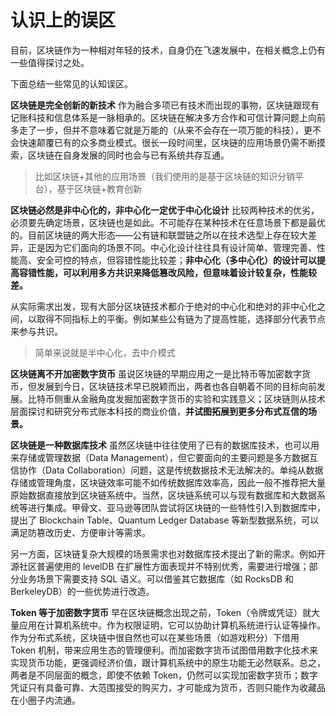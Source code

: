 # 认识上的误区

目前，区块链作为一种相对年轻的技术，自身仍在飞速发展中，在相关概念上仍有一些值得探讨之处。

下面总结一些常见的认知误区。

**区块链是完全创新的新技术** 作为融合多项已有技术而出现的事物，区块链跟现有记账科技和信息体系是一脉相承的。区块链在解决多方合作和可信计算问题上向前多走了一步，但并不意味着它就是万能的（从来不会存在一项万能的科技），更不会快速颠覆已有的众多商业模式。很长一段时间里，区块链的应用场景仍需不断摸索，区块链在自身发展的同时也会与已有系统共存互通。

> 比如区块链+其他的应用场景（我们使用的是基于区块链的知识分销平台），基于区块链+教育创新

**区块链必然是非中心化的，非中心化一定优于中心化设计** 比较两种技术的优劣，必须要先确定场景，区块链也是如此。不可能存在某种技术在任意场景下都是最优的。目前区块链的两大形态——公有链和联盟链之所以在技术选型上存在较大差异，正是因为它们面向的场景不同。中心化设计往往具有设计简单、管理完善、性能高、安全可控的特点，但容错性能比较差；**非中心化（多中心化）的设计可以提高容错性能，可以利用多方共识来降低篡改风险，但意味着设计较复杂，性能较差。**

从实际需求出发，现有大部分区块链技术都介于绝对的中心化和绝对的非中心化之间，以取得不同指标上的平衡。例如某些公有链为了提高性能，选择部分代表节点来参与共识。

> 简单来说就是半中心化，去中介模式

**区块链离不开加密数字货币** 虽说区块链的早期应用之一是比特币等加密数字货币，但发展到今日，区块链技术早已脱颖而出，两者也各自朝着不同的目标向前发展。比特币侧重从金融角度发掘加密数字货币的实验和实践意义；区块链则从技术层面探讨和研究分布式账本科技的商业价值，**并试图拓展到更多分布式互信的场景。**

**区块链是一种数据库技术** 虽然区块链中往往使用了已有的数据库技术，也可以用来存储或管理数据（Data Management），但它要面向的主要问题是多方数据互信协作（Data Collaboration）问题，这是传统数据技术无法解决的。单纯从数据存储或管理角度，区块链效率可能不如传统数据库效率高，因此一般不推荐把大量原始数据直接放到区块链系统中。当然，区块链系统可以与现有数据库和大数据系统等进行集成。甲骨文、亚马逊等团队尝试将区块链的一些特性引入到数据库中，提出了 Blockchain Table、Quantum Ledger Database 等新型数据系统，可以满足防篡改历史、方便审计等需求。

另一方面，区块链复杂大规模的场景需求也对数据库技术提出了新的需求。例如开源社区普遍使用的 levelDB 在扩展性方面表现并不特别优秀，需要进行增强；部分业务场景下需要支持 SQL 语义。可以借鉴其它数据库（如 RocksDB 和 BerkeleyDB）的一些优势进行改造。

**Token 等于加密数字货币** 早在区块链概念出现之前，Token（令牌或凭证）就大量应用在计算机系统中。作为权限证明，它可以协助计算机系统进行认证等操作。作为分布式系统，区块链中很自然也可以在某些场景（如游戏积分）下借用 Token 机制，带来应用生态的管理便利。而加密数字货币试图借用数字化技术来实现货币功能，更强调经济价值，跟计算机系统中的原生功能无必然联系。总之，两者是不同层面的概念，即使不依赖 Token，仍然可以实现加密数字货币；数字凭证只有具备可靠、大范围接受的购买力，才可能成为货币，否则只能作为收藏品在小圈子内流通。